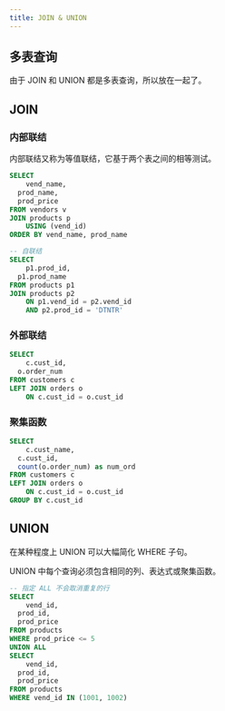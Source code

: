 ```yaml
---
title: JOIN & UNION
---
```


## 多表查询

由于 JOIN 和 UNION 都是多表查询，所以放在一起了。



## JOIN

### 内部联结

内部联结又称为等值联结，它基于两个表之间的相等测试。

```sql
SELECT
	vend_name,
  prod_name,
  prod_price
FROM vendors v
JOIN products p
	USING (vend_id)
ORDER BY vend_name, prod_name

-- 自联结
SELECT
	p1.prod_id,
  p1.prod_name
FROM products p1
JOIN products p2
	ON p1.vend_id = p2.vend_id
	AND p2.prod_id = 'DTNTR'
```



### 外部联结

```sql
SELECT
	c.cust_id,
  o.order_num
FROM customers c
LEFT JOIN orders o
	ON c.cust_id = o.cust_id
```



### 聚集函数

```sql
SELECT
	c.cust_name,
  c.cust_id,
  count(o.order_num) as num_ord
FROM customers c
LEFT JOIN orders o
	ON c.cust_id = o.cust_id
GROUP BY c.cust_id
```



## UNION

在某种程度上 UNION 可以大幅简化 WHERE 子句。

UNION 中每个查询必须包含相同的列、表达式或聚集函数。

```sql
-- 指定 ALL 不会取消重复的行
SELECT
	vend_id,
  prod_id,
  prod_price
FROM products
WHERE prod_price <= 5
UNION ALL
SELECT
	vend_id,
  prod_id,
  prod_price
FROM products
WHERE vend_id IN (1001, 1002)
```

